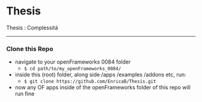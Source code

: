 # Thesis
Thesis : Complessitá

---

### Clone this Repo

* navigate to your openFrameworks 0084 folder
  * `$ cd path/to/my_openFrameworks_0084/`
* inside this (root) folder, along side /apps /examples /addons etc, run: 
  * `$ git clone https://github.com/EnricaB/Thesis.git`
* now any OF apps inside of the openFrameworks folder of this repo will run fine